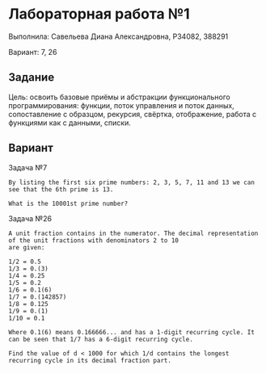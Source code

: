 # Лабораторная работа №1

Выполнила: Савельева Диана Александровна, P34082, 388291

Вариант: 7, 26

## Задание
Цель: освоить базовые приёмы и абстракции функционального программирования: функции, поток управления и поток данных, сопоставление с образцом, рекурсия, свёртка, отображение, работа с функциями как с данными, списки.

## Вариант

Задача №7
```
By listing the first six prime numbers: 2, 3, 5, 7, 11 and 13 we can see that the 6th prime is 13.

What is the 10001st prime number?
```


Задача №26
```
A unit fraction contains in the numerator. The decimal representation of the unit fractions with denominators 2 to 10
are given:

1/2 = 0.5
1/3 = 0.(3)
1/4 = 0.25
1/5 = 0.2
1/6 = 0.1(6)
1/7 = 0.(142857)
1/8 = 0.125
1/9 = 0.(1)
1/10 = 0.1

Where 0.1(6) means 0.166666... and has a 1-digit recurring cycle. It can be seen that 1/7 has a 6-digit recurring cycle.

Find the value of d < 1000 for which 1/d contains the longest recurring cycle in its decimal fraction part.
```